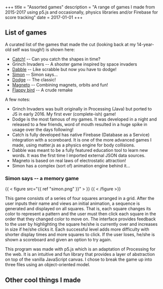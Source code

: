 +++
title = "Assorted games"
description = "A range of games I made from 2015-2017 using p5.js and occasionally, physics libraries and/or Firebase for score tracking"
date = 2017-01-01
+++

## List of games

A curated list of the games that made the cut (looking back at my 14-year-old self was tough!) is shown here:

* [Catch!](/project-files/p5-projects/catch) -- Can you catch the shapes in time?
* Grinch Invaders -- A shooter game inspired by space invaders
* [Dabble](/project-files/p5-projects/dabblev2) -- Like scrabble but now you have to dodge!
* [Simon](/project-files/p5-projects/simon) -- Simon says...
* [Dodge](/project-files/p5-projects/dodgev2) -- The classic!
* [Magneto](/project-files/p5-projects/magneto) -- Combining magnets, orbits and fun!
* [Flappy bird](/project-files/p5-projects/pipes) -- A crude remake

A few notes:

* Grinch Invaders was built originally in Processing (Java) but ported to JS in early 2016. My first ever (complete-ish) game!
* Dodge is the most famous of my games. It was developed in a night and released to a few friends, word of mouth resulted in a huge spike in usage over the days following!
* Catch is fully developed has native Firebase (Database as a Service) integration with a scoreboard. It is one of the more advanced games I made, using matter.js as a physics engine for body collisions.
* Dabble was meant to be a fully featured education tool to learn new words. It was the first time I imported external JSON data sources.
* Magneto is based on real laws of electrostatic attraction!
* Simon has a complex (sort of) animation engine behind it…

### Simon says -- a memory game

{{ < figure src="{{ ref "simon.png" }}" > }}
{{ < /figure >}}

This game consists of a series of four squares arranged in a grid. After the user inputs their name and views an initial animation, a sequence is generated and displayed on all squares. That is, each square changes its color to represent a pattern and the user must then click each square in the order that they changed color to move on. The interface provides feedback to the user by highlighting the square he/she is currently over and increases in size if he/she clicks it. Each successful level adds more difficulty with shorter display times and more squares to click. If the user loses, he/she is shown a scoreboard and given an option to try again.

This program was made with p5.js which is an adaptation of Processing for the web. It is an intuitive and fun library that provides a layer of abstraction on top of the vanilla JavaScript canvas. I chose to break the game up into three files using an object-oriented model.

## Other cool things I made